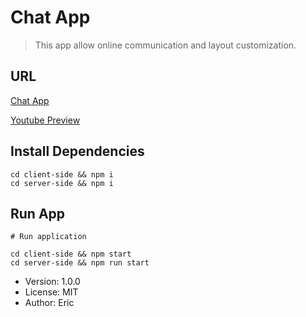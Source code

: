 # Chat App
> This app allow online communication and layout customization.
## URL
[Chat App](https://temp-chat-009.herokuapp.com/)

[Youtube Preview](https://www.youtube.com/watch?v=EKSErsPFfF4)
## Install Dependencies

```
cd client-side && npm i
cd server-side && npm i
```
## Run App

```
# Run application

cd client-side && npm start
cd server-side && npm run start

```
- Version: 1.0.0
- License: MIT
- Author: Eric

